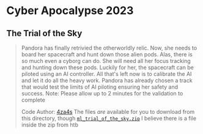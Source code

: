 # Cyber Apocalypse 2023

## The Trial of the Sky

> Pandora has finally retrivied the otherworldly relic. Now, she needs to board her spacecraft and hunt down those alien pods. Alas, there is so much even a cyborg can do. She will need all her focus tracking and hunting down these pods. Luckily for her, the spacecraft can be piloted using an AI controller. All that's left now is to calibrate the AI and let it do all the heavy work. Pandora has already chosen a track that would test the limits of AI piloting ensuring her safety and success. Note: Please allow up to 2 minutes for the validation to complete
>
>  Code Author: [4za4s](https://github.com/4za4s)
> The files *are* available for you to download from this directory, though
> [`ml_trial_of_the_sky.zip`](ml_trial_of_the_sky.zip)
> I believe there is a file inside the zip from htb 